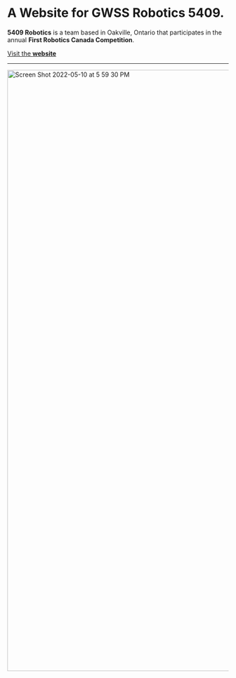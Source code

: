 # A Website for GWSS Robotics 5409.
**5409 Robotics** is a team based in Oakville, Ontario that participates in the annual **First Robotics Canada Competition**.

[Visit the **website**](https://5409robotics.netlify.app)

---

<img width="1369" alt="Screen Shot 2022-05-10 at 5 59 30 PM" src="https://user-images.githubusercontent.com/35755386/167728937-bb000670-cad0-4ba1-be14-3216f097965e.png">
